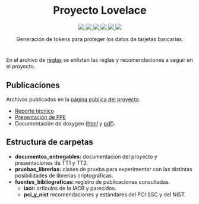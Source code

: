 <h1 align="center">
  Proyecto Lovelace
</h1>

<p align="center">
  <a href="https://travis-ci.com/RQF7/proyecto_lovelace" alt="">
     <img src="https://travis-ci.com/RQF7/proyecto_lovelace.svg?token=57K77bpWmFas4ams6Ewm&branch=master"/>
  </a>
  <!--a href="https://travis-ci.com/RQF7/proyecto_lovelace" alt="">
     <img src="http://159.65.96.59/travis/RQF7/proyecto_lovelace.svg?style=flat-square"/>
  </a-->
  <a href="https://github.com/RQF7/proyecto_lovelace/commits/master" alt="">
     <img src="http://159.65.96.59/github/last-commit/RQF7/proyecto_lovelace.svg?style=flat-square&label=%C3%9Altimo+commit"/>
  </a>
  <a href="https://github.com/RQF7/proyecto_lovelace/commits/master" alt="">
     <img src="http://159.65.96.59/github/commit-activity/y/RQF7/proyecto_lovelace.svg?style=flat-square&label=N%C3%BAmero+de+commits"/>
  </a>
  <a href="https://github.com/RQF7/proyecto_lovelace/search?l=tex" alt="">
     <img src="http://159.65.96.59/github/languages/code-size/RQF7/proyecto_lovelace.svg?style=flat-square&label=Tama%C3%B1o+del+c%C3%B3digo"/>
  </a>
  <a href="https://github.com/RQF7/proyecto_lovelace/search?l=tex" alt="">
     <img src="http://159.65.96.59/github/languages/count/RQF7/proyecto_lovelace.svg?style=flat-square&label=N%C3%BAmero+de+lenguajes"/>
  </a>
  <a href="https://github.com/RQF7/proyecto_lovelace/search?l=tex" alt="">
     <img src="http://159.65.96.59/github/languages/top/RQF7/proyecto_lovelace.svg?style=flat-square&colorB=ff8024"/>
  </a>
</p>

<p align="center">
  Generación de tokens para proteger los datos de tarjetas bancarias.
</p>

#

En el archivo de [reglas](reglas_de_estilo.md) se enlistan las reglas y
recomendaciones a seguir en el proyecto.

## Publicaciones

Archivos publicados en la
[página pública del proyecto](https://rqf7.github.io/proyecto_lovelace/).

* [Reporte técnico](documentos_entregables/reporte_tecnico/reporte_tecnico.pdf)
* [Presentación de FPE](documentos_entregables/presentacion_fpe/presentacion_fpe.pdf)
* Documentación de doxygen ([html](documentacion_doxygen/html/index.html) y
  [pdf](documentacion_doxygen/latex/refman.pdf)).

## Estructura de carpetas

* **documentos_entregables:** documentación del proyecto y presentaciones de
   TT1 y TT2.
* **pruebas_librerias:** clases de prueba para experimentar con las distintas
  posibilidades de librerías criptográficas.
* **fuentes_bibliograficas:** registro de publicaciones consultadas.
  * **iacr:** artículos de la IACR y parecidos.
  * **pci_y_nist** recomendaciones y estándares del PCI SSC y del NIST.
